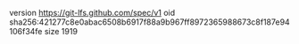 version https://git-lfs.github.com/spec/v1
oid sha256:421277c8e0abac6508b6917f88a9b967ff8972365988673c8f187e94106f34fe
size 1919
